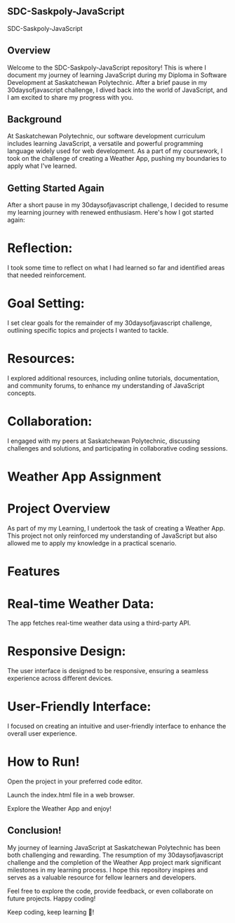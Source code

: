 ## SDC-Saskpoly-JavaScript
SDC-Saskpoly-JavaScript


## Overview
Welcome to the SDC-Saskpoly-JavaScript repository! This is where I document my journey of learning JavaScript during my Diploma in Software Development at Saskatchewan Polytechnic. After a brief pause in my 30daysofjavascript challenge, I dived back into the world of JavaScript, and I am excited to share my progress with you.

## Background

At Saskatchewan Polytechnic, our software development curriculum includes learning JavaScript, a versatile and powerful programming language widely used for web development. As a part of my coursework, I took on the challenge of creating a Weather App, pushing my boundaries to apply what I've learned.

## Getting Started Again

After a short pause in my 30daysofjavascript challenge, I decided to resume my learning journey with renewed enthusiasm. Here's how I got started again:

# Reflection:

I took some time to reflect on what I had learned so far and identified areas that needed reinforcement.

# Goal Setting:

I set clear goals for the remainder of my 30daysofjavascript challenge, outlining specific topics and projects I wanted to tackle.

# Resources:

I explored additional resources, including online tutorials, documentation, and community forums, to enhance my understanding of JavaScript concepts.

# Collaboration:

I engaged with my peers at Saskatchewan Polytechnic, discussing challenges and solutions, and participating in collaborative coding sessions.

# Weather App Assignment
# Project Overview
As part of my my Learning, I undertook the task of creating a Weather App. This project not only reinforced my understanding of JavaScript but also allowed me to apply my knowledge in a practical scenario.

# Features
# Real-time Weather Data:

The app fetches real-time weather data using a third-party API.

# Responsive Design:

The user interface is designed to be responsive, ensuring a seamless experience across different devices.

# User-Friendly Interface:

I focused on creating an intuitive and user-friendly interface to enhance the overall user experience.

# How to Run!
Open the project in your preferred code editor.

Launch the index.html file in a web browser.

Explore the Weather App and enjoy!

## Conclusion!
My journey of learning JavaScript at Saskatchewan Polytechnic has been both challenging and rewarding. The resumption of my 30daysofjavascript challenge and the completion of the Weather App project mark significant milestones in my learning process. I hope this repository inspires and serves as a valuable resource for fellow learners and developers.

Feel free to explore the code, provide feedback, or even collaborate on future projects. Happy coding!

Keep coding, keep learning 🎉!
